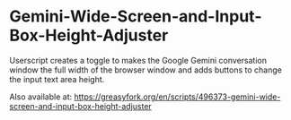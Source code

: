# Gemini-Wide-Screen-and-Input-Box-Height-Adjuster
Userscript creates a toggle to makes the Google Gemini conversation window the full width of the browser window and adds buttons to change the input text area height.

Also available at: https://greasyfork.org/en/scripts/496373-gemini-wide-screen-and-input-box-height-adjuster
